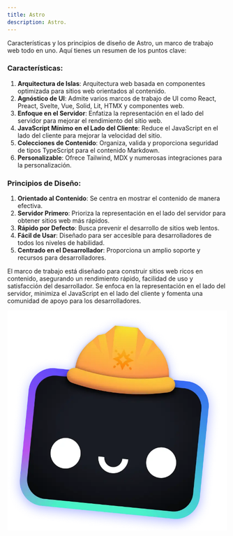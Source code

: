 ```yaml
---
title: Astro
description: Astro.
---
```

Características y los principios de diseño de Astro, un marco de trabajo web todo en uno. Aquí tienes un resumen de los puntos clave:

### Características:
1. **Arquitectura de Islas**: Arquitectura web basada en componentes optimizada para sitios web orientados al contenido.
2. **Agnóstico de UI**: Admite varios marcos de trabajo de UI como React, Preact, Svelte, Vue, Solid, Lit, HTMX y componentes web.
3. **Enfoque en el Servidor**: Enfatiza la representación en el lado del servidor para mejorar el rendimiento del sitio web.
4. **JavaScript Mínimo en el Lado del Cliente**: Reduce el JavaScript en el lado del cliente para mejorar la velocidad del sitio.
5. **Colecciones de Contenido**: Organiza, valida y proporciona seguridad de tipos TypeScript para el contenido Markdown.
6. **Personalizable**: Ofrece Tailwind, MDX y numerosas integraciones para la personalización.

### Principios de Diseño:
1. **Orientado al Contenido**: Se centra en mostrar el contenido de manera efectiva.
2. **Servidor Primero**: Prioriza la representación en el lado del servidor para obtener sitios web más rápidos.
3. **Rápido por Defecto**: Busca prevenir el desarrollo de sitios web lentos.
4. **Fácil de Usar**: Diseñado para ser accesible para desarrolladores de todos los niveles de habilidad.
5. **Centrado en el Desarrollador**: Proporciona un amplio soporte y recursos para desarrolladores.

El marco de trabajo está diseñado para construir sitios web ricos en contenido, asegurando un rendimiento rápido, facilidad de uso y satisfacción del desarrollador. Se enfoca en la representación en el lado del servidor, minimiza el JavaScript en el lado del cliente y fomenta una comunidad de apoyo para los desarrolladores.

![Huston Astro](/src/assets/houston.webp)
